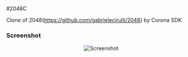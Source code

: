 
#2048C

Clone of 2048(https://github.com/gabrielecirulli/2048) by Corona SDK

### Screenshot

<p align="center">
  <img src="https://raw.githubusercontent.com/synchrok/2048C/master/screenshot.png" alt="Screenshot"/>
</p>
